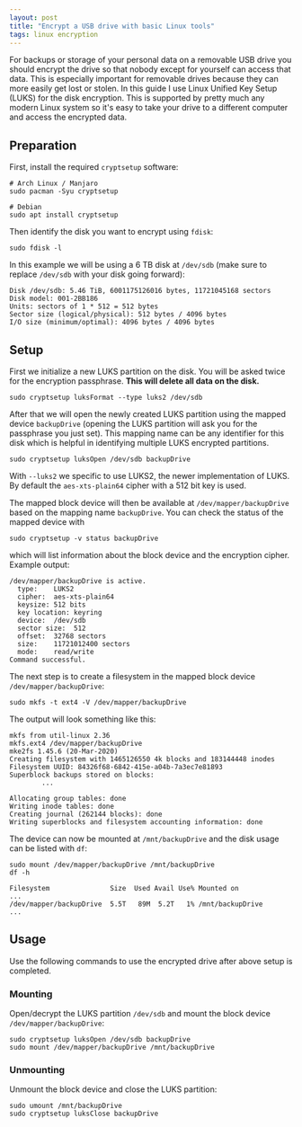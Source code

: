 ```yaml
---
layout: post
title: "Encrypt a USB drive with basic Linux tools"
tags: linux encryption
---
```


For backups or storage of your personal data on a removable USB drive you should encrypt the drive so that nobody except
for yourself can access that data. This is especially important for removable drives because they can more easily get
lost or stolen. In this guide I use Linux Unified Key Setup (LUKS) for the disk encryption. This is supported by pretty
much any modern Linux system so it's easy to take your drive to a different computer and access the encrypted data.

## Preparation

First, install the required `cryptsetup` software:

```shell
# Arch Linux / Manjaro
sudo pacman -Syu cryptsetup

# Debian
sudo apt install cryptsetup
```

Then identify the disk you want to encrypt using `fdisk`:

```shell
sudo fdisk -l
```

In this example we will be using a 6 TB disk at `/dev/sdb` (make sure to replace `/dev/sdb` with your disk going
forward):

```text
Disk /dev/sdb: 5.46 TiB, 6001175126016 bytes, 11721045168 sectors
Disk model: 001-2BB186
Units: sectors of 1 * 512 = 512 bytes
Sector size (logical/physical): 512 bytes / 4096 bytes
I/O size (minimum/optimal): 4096 bytes / 4096 bytes
```

## Setup

First we initialize a new LUKS partition on the disk. You will be asked twice for the encryption passphrase. **This will
delete all data on the disk.**


```shell
sudo cryptsetup luksFormat --type luks2 /dev/sdb
```

After that we will open the newly created LUKS partition using the mapped device `backupDrive` (opening the LUKS
partition will ask you for the passphrase you just set). This mapping name can be any identifier for this disk which is
helpful in identifying multiple LUKS encrypted partitions.

```shell
sudo cryptsetup luksOpen /dev/sdb backupDrive
```

With `--luks2` we specific to use LUKS2, the newer implementation of LUKS. By default the `aes-xts-plain64` cipher with
a 512 bit key is used.

The mapped block device will then be available at `/dev/mapper/backupDrive` based on the mapping name `backupDrive`. You
can check the status of the mapped device with

```shell
sudo cryptsetup -v status backupDrive
```

which will list information about the block device and the encryption cipher. Example output:

```text
/dev/mapper/backupDrive is active.
  type:    LUKS2
  cipher:  aes-xts-plain64
  keysize: 512 bits
  key location: keyring
  device:  /dev/sdb
  sector size:  512
  offset:  32768 sectors
  size:    11721012400 sectors
  mode:    read/write
Command successful.
```

The next step is to create a filesystem in the mapped block device `/dev/mapper/backupDrive`:

```shell
sudo mkfs -t ext4 -V /dev/mapper/backupDrive
```

The output will look something like this:

```text
mkfs from util-linux 2.36
mkfs.ext4 /dev/mapper/backupDrive
mke2fs 1.45.6 (20-Mar-2020)
Creating filesystem with 1465126550 4k blocks and 183144448 inodes
Filesystem UUID: 84326f68-6842-415e-a04b-7a3ec7e81893
Superblock backups stored on blocks: 
        ...

Allocating group tables: done                            
Writing inode tables: done                            
Creating journal (262144 blocks): done
Writing superblocks and filesystem accounting information: done
```

The device can now be mounted at `/mnt/backupDrive` and the disk usage can be listed with `df`:

```shell
sudo mount /dev/mapper/backupDrive /mnt/backupDrive
df -h
```

```text
Filesystem               Size  Used Avail Use% Mounted on
...
/dev/mapper/backupDrive  5.5T   89M  5.2T   1% /mnt/backupDrive
...
```

## Usage

Use the following commands to use the encrypted drive after above setup is completed.

### Mounting

Open/decrypt the LUKS partition `/dev/sdb` and mount the block device `/dev/mapper/backupDrive`:

```shell
sudo cryptsetup luksOpen /dev/sdb backupDrive
sudo mount /dev/mapper/backupDrive /mnt/backupDrive
```

### Unmounting

Unmount the block device and close the LUKS partition:

```shell
sudo umount /mnt/backupDrive
sudo cryptsetup luksClose backupDrive
```
